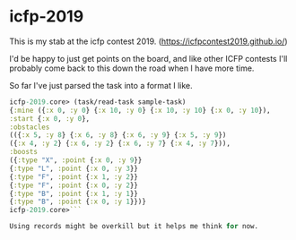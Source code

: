 # icfp-2019

This is my stab at the icfp contest 2019. (https://icfpcontest2019.github.io/)

I'd be happy to just get points on the board, and like other ICFP contests I'll probably come back to this down the road when I have more time. 

So far I've just parsed the task into a format I like. 

```clojure
icfp-2019.core> (task/read-task sample-task)
{:mine ({:x 0, :y 0} {:x 10, :y 0} {:x 10, :y 10} {:x 0, :y 10}),
:start {:x 0, :y 0},
:obstacles
(({:x 5, :y 8} {:x 6, :y 8} {:x 6, :y 9} {:x 5, :y 9})
({:x 4, :y 2} {:x 6, :y 2} {:x 6, :y 7} {:x 4, :y 7})),
:boosts
({:type "X", :point {:x 0, :y 9}}
{:type "L", :point {:x 0, :y 3}}
{:type "F", :point {:x 1, :y 2}}
{:type "F", :point {:x 0, :y 2}}
{:type "B", :point {:x 1, :y 1}}
{:type "B", :point {:x 0, :y 1}})}
icfp-2019.core>``` 

Using records might be overkill but it helps me think for now. 
